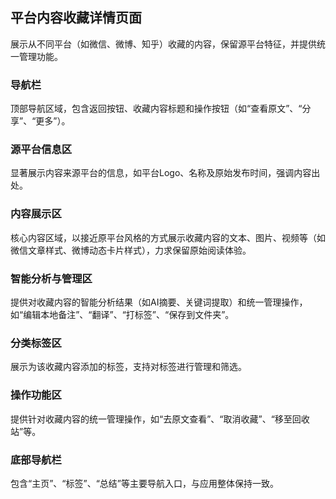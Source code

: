 ## 平台内容收藏详情页面
展示从不同平台（如微信、微博、知乎）收藏的内容，保留源平台特征，并提供统一管理功能。

### 导航栏
顶部导航区域，包含返回按钮、收藏内容标题和操作按钮（如“查看原文”、“分享”、“更多”）。
### 源平台信息区
显著展示内容来源平台的信息，如平台Logo、名称及原始发布时间，强调内容出处。
### 内容展示区
核心内容区域，以接近原平台风格的方式展示收藏内容的文本、图片、视频等（如微信文章样式、微博动态卡片样式），力求保留原始阅读体验。
### 智能分析与管理区
提供对收藏内容的智能分析结果（如AI摘要、关键词提取）和统一管理操作，如“编辑本地备注”、“翻译”、“打标签”、“保存到文件夹”。
### 分类标签区
展示为该收藏内容添加的标签，支持对标签进行管理和筛选。
### 操作功能区
提供针对收藏内容的统一管理操作，如“去原文查看”、“取消收藏”、“移至回收站”等。
### 底部导航栏
包含“主页”、“标签”、“总结”等主要导航入口，与应用整体保持一致。